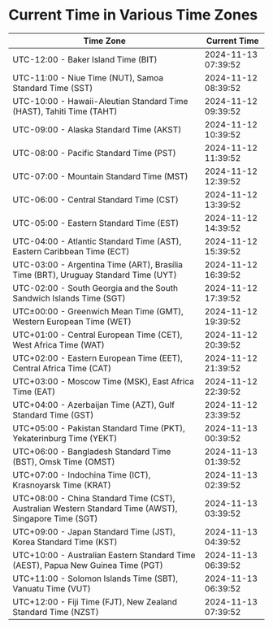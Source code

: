 # Current Time in Various Time Zones

| Time Zone | Current Time |
|-----------|--------------|
| UTC-12:00 - Baker Island Time (BIT) | 2024-11-13 07:39:52 |
| UTC-11:00 - Niue Time (NUT), Samoa Standard Time (SST) | 2024-11-12 08:39:52 |
| UTC-10:00 - Hawaii-Aleutian Standard Time (HAST), Tahiti Time (TAHT) | 2024-11-12 09:39:52 |
| UTC-09:00 - Alaska Standard Time (AKST) | 2024-11-12 10:39:52 |
| UTC-08:00 - Pacific Standard Time (PST) | 2024-11-12 11:39:52 |
| UTC-07:00 - Mountain Standard Time (MST) | 2024-11-12 12:39:52 |
| UTC-06:00 - Central Standard Time (CST) | 2024-11-12 13:39:52 |
| UTC-05:00 - Eastern Standard Time (EST) | 2024-11-12 14:39:52 |
| UTC-04:00 - Atlantic Standard Time (AST), Eastern Caribbean Time (ECT) | 2024-11-12 15:39:52 |
| UTC-03:00 - Argentina Time (ART), Brasília Time (BRT), Uruguay Standard Time (UYT) | 2024-11-12 16:39:52 |
| UTC-02:00 - South Georgia and the South Sandwich Islands Time (SGT) | 2024-11-12 17:39:52 |
| UTC±00:00 - Greenwich Mean Time (GMT), Western European Time (WET) | 2024-11-12 19:39:52 |
| UTC+01:00 - Central European Time (CET), West Africa Time (WAT) | 2024-11-12 20:39:52 |
| UTC+02:00 - Eastern European Time (EET), Central Africa Time (CAT) | 2024-11-12 21:39:52 |
| UTC+03:00 - Moscow Time (MSK), East Africa Time (EAT) | 2024-11-12 22:39:52 |
| UTC+04:00 - Azerbaijan Time (AZT), Gulf Standard Time (GST) | 2024-11-12 23:39:52 |
| UTC+05:00 - Pakistan Standard Time (PKT), Yekaterinburg Time (YEKT) | 2024-11-13 00:39:52 |
| UTC+06:00 - Bangladesh Standard Time (BST), Omsk Time (OMST) | 2024-11-13 01:39:52 |
| UTC+07:00 - Indochina Time (ICT), Krasnoyarsk Time (KRAT) | 2024-11-13 02:39:52 |
| UTC+08:00 - China Standard Time (CST), Australian Western Standard Time (AWST), Singapore Time (SGT) | 2024-11-13 03:39:52 |
| UTC+09:00 - Japan Standard Time (JST), Korea Standard Time (KST) | 2024-11-13 04:39:52 |
| UTC+10:00 - Australian Eastern Standard Time (AEST), Papua New Guinea Time (PGT) | 2024-11-13 06:39:52 |
| UTC+11:00 - Solomon Islands Time (SBT), Vanuatu Time (VUT) | 2024-11-13 06:39:52 |
| UTC+12:00 - Fiji Time (FJT), New Zealand Standard Time (NZST) | 2024-11-13 07:39:52 |
